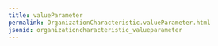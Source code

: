 ```yaml
---
title: valueParameter
permalink: OrganizationCharacteristic.valueParameter.html
jsonid: organizationcharacteristic_valueparameter
---
```

